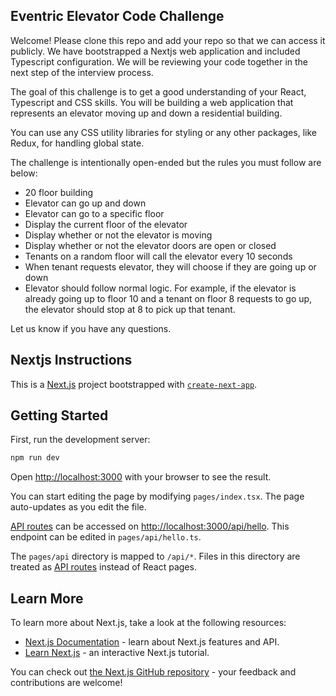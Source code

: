 ## Eventric Elevator Code Challenge

Welcome! Please clone this repo and add your repo so that we can access it publicly. We have bootstrapped a Nextjs web application and included Typescript configuration. We will be reviewing your code together in the next step of the interview process.

The goal of this challenge is to get a good understanding of your React, Typescript and CSS skills. You will be building a web application that represents an elevator moving up and down a residential building.

You can use any CSS utility libraries for styling or any other packages, like Redux, for handling global state.

The challenge is intentionally open-ended but the rules you must follow are below:

- 20 floor building
- Elevator can go up and down
- Elevator can go to a specific floor
- Display the current floor of the elevator
- Display whether or not the elevator is moving
- Display whether or not the elevator doors are open or closed
- Tenants on a random floor will call the elevator every 10 seconds
- When tenant requests elevator, they will choose if they are going up or down
- Elevator should follow normal logic. For example, if the elevator is already going up to floor 10 and a tenant on floor 8 requests to go up, the elevator should stop at 8 to pick up that tenant.

Let us know if you have any questions.

## Nextjs Instructions

This is a [Next.js](https://nextjs.org/) project bootstrapped with [`create-next-app`](https://github.com/vercel/next.js/tree/canary/packages/create-next-app).

## Getting Started

First, run the development server:

```bash
npm run dev
```

Open [http://localhost:3000](http://localhost:3000) with your browser to see the result.

You can start editing the page by modifying `pages/index.tsx`. The page auto-updates as you edit the file.

[API routes](https://nextjs.org/docs/api-routes/introduction) can be accessed on [http://localhost:3000/api/hello](http://localhost:3000/api/hello). This endpoint can be edited in `pages/api/hello.ts`.

The `pages/api` directory is mapped to `/api/*`. Files in this directory are treated as [API routes](https://nextjs.org/docs/api-routes/introduction) instead of React pages.

## Learn More

To learn more about Next.js, take a look at the following resources:

- [Next.js Documentation](https://nextjs.org/docs) - learn about Next.js features and API.
- [Learn Next.js](https://nextjs.org/learn) - an interactive Next.js tutorial.

You can check out [the Next.js GitHub repository](https://github.com/vercel/next.js/) - your feedback and contributions are welcome!
